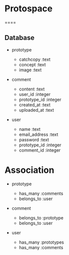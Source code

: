 # Protospace
====

## Database

- prototype
   - catchcopy :text
   - concept :text
   - image :text

- comment
   - content :text
   - user_id :integer
   - prototype_id :integer
   - created_at :text
   - uploaded_at :text

- user
   - name :text
   - email_address :text
   - password :text
   - prototype_id :integer
   - comment_id :integer

# Association

- prototype
   - has_many :comments
   - belongs_to :user

- comment
   - belongs_to :prototype
   - belongs_to :user

- user
   - has_many :prototypes
   - has_many :comments
